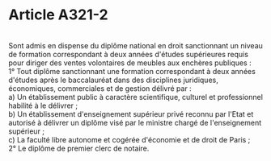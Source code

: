 # Article A321-2

<p><br/>Sont admis en dispense du diplôme national en droit sanctionnant un niveau de formation correspondant à deux années d'études supérieures requis pour diriger des ventes volontaires de meubles aux enchères publiques :<br/> 1° Tout diplôme sanctionnant une formation correspondant à deux années d'études après le baccalauréat dans des disciplines juridiques, économiques, commerciales et de gestion délivré par :<br/>  a) Un établissement public à caractère scientifique, culturel et professionnel habilité à le délivrer ;<br/>  b) Un établissement d'enseignement supérieur privé reconnu par l'Etat et autorisé à délivrer un diplôme visé par le ministre chargé de l'enseignement supérieur ;<br/>  c) La faculté libre autonome et cogérée d'économie et de droit de Paris ;<br/> 2° Le diplôme de premier clerc de notaire.</p>